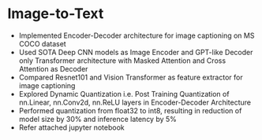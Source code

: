 # Image-to-Text
<ul>
  <li> Implemented Encoder-Decoder architecture for image captioning on MS COCO dataset</li>
  <li> Used SOTA Deep CNN models as Image Encoder and GPT-like Decoder only Transformer architecture with Masked Attention and Cross Attention as Decoder</li>
  <li> Compared Resnet101 and Vision Transformer as feature extractor for image captioning</li>
  <li> Explored Dynamic Quantization i.e. Post Training Quantization of nn.Linear, nn.Conv2d, nn.ReLU layers in Encoder-Decoder Architecture</li>
  <li> Performed quantization from float32 to int8, resulting in reduction of model size by 30% and inference latency by 5%</li>
  <li> Refer attached jupyter notebook</li>
</ul>
